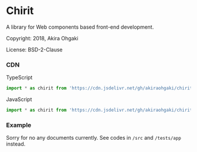 # Chirit

A library for Web components based front-end development.

Copyright: 2018, Akira Ohgaki

License: BSD-2-Clause

### CDN

TypeScript

```js
import * as chirit from 'https://cdn.jsdelivr.net/gh/akiraohgaki/chirit@1.4/mod.ts';
```

JavaScript

```js
import * as chirit from 'https://cdn.jsdelivr.net/gh/akiraohgaki/chirit@1.4/mod.bundle.js';
```

### Example
Sorry for no any documents currently.
See codes in `/src` and `/tests/app` instead.

